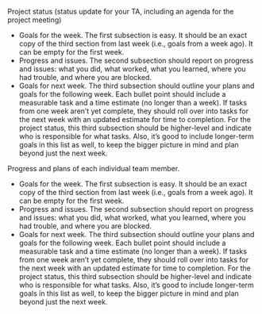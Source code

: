 Project status (status update for your TA, including an agenda for the project meeting)
- Goals for the week. The first subsection is easy. It should be an exact copy of the third section from last week (i.e., goals from a week ago). It can be empty for the first week. 
- Progress and issues. The second subsection should report on progress and issues: what you did, what worked, what you learned, where you had trouble, and where you are blocked.
- Goals for next week. The third subsection should outline your plans and goals for the following week. Each bullet point should include a measurable task and a time estimate (no longer than a week). If tasks from one week aren’t yet complete, they should roll over into tasks for the next week with an updated estimate for time to completion. For the project status, this third subsection should be higher-level and indicate who is responsible for what tasks. Also, it’s good to include longer-term goals in this list as well, to keep the bigger picture in mind and plan beyond just the next week.

Progress and plans of each individual team member.
- Goals for the week. The first subsection is easy. It should be an exact copy of the third section from last week (i.e., goals from a week ago). It can be empty for the first week.
- Progress and issues. The second subsection should report on progress and issues: what you did, what worked, what you learned, where you had trouble, and where you are blocked.
- Goals for next week. The third subsection should outline your plans and goals for the following week. Each bullet point should include a measurable task and a time estimate (no longer than a week). If tasks from one week aren’t yet complete, they should roll over into tasks for the next week with an updated estimate for time to completion. For the project status, this third subsection should be higher-level and indicate who is responsible for what tasks. Also, it’s good to include longer-term goals in this list as well, to keep the bigger picture in mind and plan beyond just the next week.
